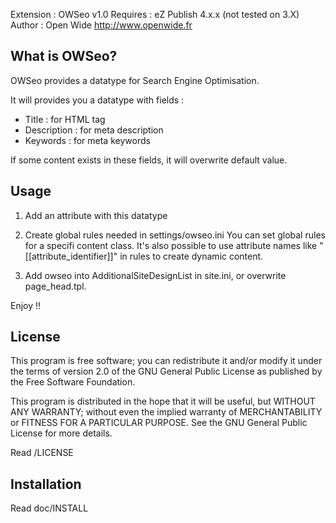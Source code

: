 Extension : OWSeo v1.0
Requires : eZ Publish 4.x.x (not tested on 3.X)
Author : Open Wide <http://www.openwide.fr>

What is OWSeo?
-------------------

OWSeo provides a datatype for Search Engine Optimisation.

It will provides you a datatype with fields :
- Title : for HTML tag <title></title>
- Description : for meta description
- Keywords : for meta keywords

If some content exists in these fields, it will overwrite default value.
 
Usage
------
1. Add an attribute with this datatype

2. Create global rules needed in settings/owseo.ini
You can set global rules for a specifi content class.
It's also possible to use attribute names like "[[attribute_identifier]]" in rules to create dynamic content.

3. Add owseo into AdditionalSiteDesignList in site.ini, or overwrite page_head.tpl.

Enjoy !!


License
-------

This program is free software; you can redistribute it and/or
modify it under the terms of version 2.0 of the GNU General
Public License as published by the Free Software Foundation.

This program is distributed in the hope that it will be useful,
but WITHOUT ANY WARRANTY; without even the implied warranty of
MERCHANTABILITY or FITNESS FOR A PARTICULAR PURPOSE. See the
GNU General Public License for more details.

Read /LICENSE


Installation
------------

Read doc/INSTALL
